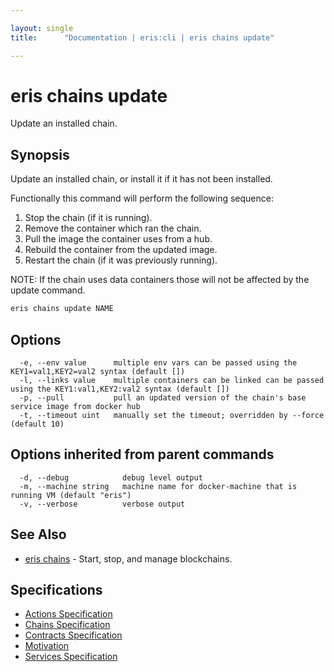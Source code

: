 ```yaml
---

layout: single
title:      "Documentation | eris:cli | eris chains update"

---
```


# eris chains update

Update an installed chain.

## Synopsis

Update an installed chain, or install it if it has not been installed.

Functionally this command will perform the following sequence:

1. Stop the chain (if it is running).
2. Remove the container which ran the chain.
3. Pull the image the container uses from a hub.
4. Rebuild the container from the updated image.
5. Restart the chain (if it was previously running).

NOTE: If the chain uses data containers those will not be affected
by the update command.


```bash
eris chains update NAME
```

## Options

```
  -e, --env value      multiple env vars can be passed using the KEY1=val1,KEY2=val2 syntax (default [])
  -l, --links value    multiple containers can be linked can be passed using the KEY1:val1,KEY2:val2 syntax (default [])
  -p, --pull           pull an updated version of the chain's base service image from docker hub
  -t, --timeout uint   manually set the timeout; overridden by --force (default 10)
```

## Options inherited from parent commands

```
  -d, --debug            debug level output
  -m, --machine string   machine name for docker-machine that is running VM (default "eris")
  -v, --verbose          verbose output
```

## See Also

* [eris chains](/docs/documentation/cli/0.11.3/eris_chains/)	 - Start, stop, and manage blockchains.

## Specifications

* [Actions Specification](/docs/documentation/cli/0.11.3/actions_specification/)
* [Chains Specification](/docs/documentation/cli/0.11.3/chains_specification/)
* [Contracts Specification](/docs/documentation/cli/0.11.3/contracts_specification/)
* [Motivation](/docs/documentation/cli/0.11.3/motivation/)
* [Services Specification](/docs/documentation/cli/0.11.3/services_specification/)

